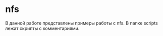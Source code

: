 # nfs
В данной работе представлены примеры работы с nfs. В папке scripts лежат скрипты с комментариями.
